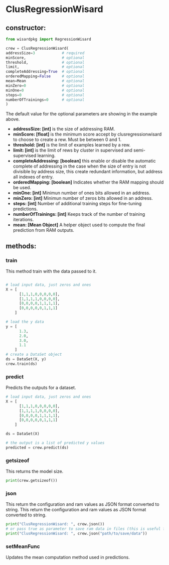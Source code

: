 # ClusRegressionWisard
## constructor:
```python
from wisardpkg import RegressionWisard

crew = ClusRegressionWisard(
addressSize=3            # required
minScore,                # optional
threshold,               # optional
limit,                   # optional
completeAddressing=True  # optional
orderedMapping=False     # optional
mean=Mean                # optional
minZero=0                # optional
minOne=0                 # optional
steps=0                  # optional
numberOfTrainings=0      # optional
)
```
The default value for the optional parameters are showing in the example above.
- **addressSize: [int]** is the size of addressing RAM.
- **minScore: [float]** is the minimum score accept by clusregressionwisard to choose to create a rew. Must be between 0 and 1.
- **threshold: [int]** is the limit of examples learned by a rew.
- **limit: [int]** is the limit of rews by cluster in supervised and semi-supervised learning.
- **completeAddressing: [boolean]** this enable or disable the automatic complete of addressing in the case when the size of entry is not divisible by address size, this create redundant information, but address all indexes of entry.
- **orderedMapping: [boolean]** Indicates whether the RAM mapping should be used.
- **minOne: [int]** Minimun number of ones bits allowed in an address.
- **minZero: [int]** Minimun number of zeros bits allowed in an address.
- **steps: [int]** Number of additional training steps for fine-tuning predictions.
- **numberOfTrainings: [int]** Keeps track of the number of training iterations.
- **mean: [Mean Object]** A helper object used to compute the final prediction from RAM outputs.

## methods:
### train
This method train with the data passed to it.
```python

# load input data, just zeros and ones  
X = [
      [1,1,1,0,0,0,0,0],
      [1,1,1,1,0,0,0,0],
      [0,0,0,0,1,1,1,1],
      [0,0,0,0,0,1,1,1]
    ]

# load the y data
y = [
      1.3,
      2.0,
      3.0,
      1.1
    ]
# create a DataSet object
ds = DataSet(X, y)
crew.train(ds)
```
### predict
Predicts the outputs for a dataset.
```python
# load input data, just zeros and ones  
X = [
      [1,1,1,0,0,0,0,0],
      [1,1,1,1,0,0,0,0],
      [0,0,0,0,1,1,1,1],
      [0,0,0,0,0,1,1,1]
    ]

ds = DataSet(X)

# the output is a list of predicted y values
predicted = crew.predict(ds)
```
### getsizeof
This returns the model size.
```python
print(crew.getsizeof())
```
### json
This return the configuration and ram values as JSON format converted to string.
This return the configuration and ram values as JSON format converted to string.
```python
print("ClusRegressionWisard: ", crew.json())
# or pass true as parameter to save ram data in files (this is useful for huge rams)
print("ClusRegressionWisard: ", crew.json("path/to/save/data"))
```
### setMeanFunc
Updates the mean computation method used in predictions.
